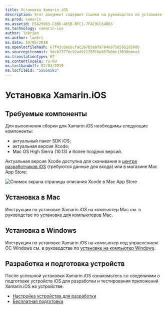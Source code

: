 ```yaml
---
title: Установка Xamarin.iOS
description: Этот документ содержит ссылки на руководства по установке Xamarin.iOS в Mac и Windows и подготовке устройства для тестирования.
ms.prod: xamarin
ms.assetid: E5A29963-C8BD-465B-BFC1-7FAC9CC64BD3
ms.technology: xamarin-ios
author: lobrien
ms.author: laobri
ms.date: 10/05/2018
ms.openlocfilehash: 67f43c0ac6cfac2a7b58afa7046875059529500b
ms.sourcegitcommit: 9dcb7377dc92ad921285fbb857b0be13030bbea3
ms.translationtype: HT
ms.contentlocale: ru-RU
ms.lasthandoff: 02/03/2019
ms.locfileid: "55668593"
---
```

# <a name="xamarinios-installation"></a>Установка Xamarin.iOS

## <a name="required-components"></a>Требуемые компоненты

Для выполнения сборки для Xamarin.iOS необходимы следующие компоненты:

- актуальный пакет SDK iOS;
- актуальная версия Xcode;
- Mac OS High Sierra (10.13) и более поздних версий.

Актуальная версия Xcode доступна для скачивания в [центре разработчиков iOS](https://developer.apple.com/devcenter/ios/index.action#downloads) (требуются данные для входа) или в магазине Mac App Store:

![Снимок экрана страницы описания Xcode в Mac App Store](images/xcode.png "Xcode в Mac App Store")

## <a name="mac-installation"></a>Установка в Mac

Инструкции по установке Xamarin.iOS на компьютер Mac см. в руководстве по [установке для компьютеров Mac](https://docs.microsoft.com/visualstudio/mac/installation).


## <a name="windows-installation"></a>Установка в Windows

Инструкции по установке Xamarin.iOS на компьютер под управлением ОС Windows см. в руководстве по [установке на компьютер Windows](~/ios/get-started/installation/windows/index.md).

## <a name="development-and-device-provisioning"></a>Разработка и подготовка устройств

После успешной установки Xamarin.iOS ознакомьтесь со сведениями о подготовке устройств iOS для разработки и тестирования приложений Xamarin.iOS на устройстве.

* [Настройка устройства для разработки](device-provisioning/index.md)
* [Бесплатная подготовка](~/ios/get-started/installation/device-provisioning/free-provisioning.md)
